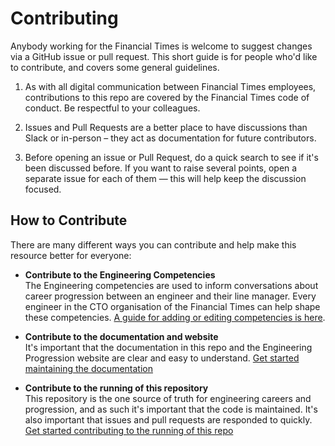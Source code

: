 
# Contributing

Anybody working for the Financial Times is welcome to suggest changes via a GitHub issue or pull request. This short guide is for people who'd like to contribute, and covers some general guidelines.

  1. As with all digital communication between Financial Times employees, contributions to this repo are covered by the Financial Times code of conduct. Be respectful to your colleagues.

  2. Issues and Pull Requests are a better place to have discussions than Slack or in-person – they act as documentation for future contributors.

  3. Before opening an issue or Pull Request, do a quick search to see if it's been discussed before. If you want to raise several points, open a separate issue for each of them &mdash; this will help keep the discussion focused.


## How to Contribute

There are many different ways you can contribute and help make this resource better for everyone:

  - **Contribute to the Engineering Competencies**<br/>
    The Engineering competencies are used to inform conversations about career progression between an engineer and their line manager. Every engineer in the CTO organisation of the Financial Times can help shape these competencies. [A guide for adding or editing competencies is here](docs/competencies.md).

  - **Contribute to the documentation and website**<br/>
    It's important that the documentation in this repo and the Engineering Progression website are clear and easy to understand. [Get started maintaining the documentation](docs/documentation.md)

  - **Contribute to the running of this repository**<br/>
    This repository is the one source of truth for engineering careers and progression, and as such it's important that the code is maintained. It's also important that issues and pull requests are responded to quickly. [Get started contributing to the running of this repo](docs/repository.md)
